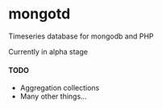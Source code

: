mongotd
=======

Timeseries database for mongodb and PHP

Currently in alpha stage

#### TODO
* Aggregation collections
* Many other things...
